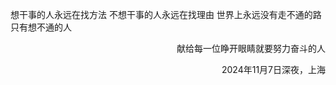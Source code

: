 想干事的人永远在找方法
不想干事的人永远在找理由
世界上永远没有走不通的路
只有想不通的人


<p align="right">献给每一位睁开眼睛就要努力奋斗的人</p>
<p align="right">2024年11月7日深夜，上海</p>



